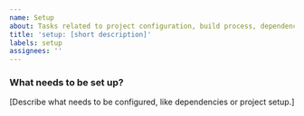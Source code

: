 ```yaml
---
name: Setup
about: Tasks related to project configuration, build process, dependencies, and CI/CD pipelines
title: 'setup: [short description]'
labels: setup
assignees: ''
---
```


### What needs to be set up?
[Describe what needs to be configured, like dependencies or project setup.]
